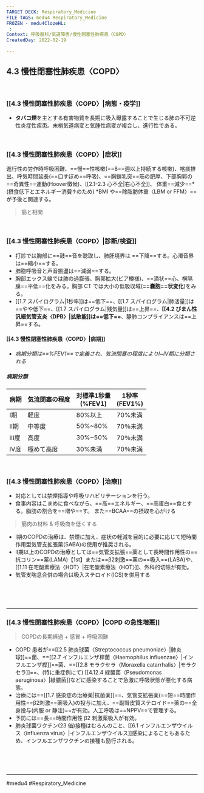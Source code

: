 ```yaml
---
TARGET DECK: Respiratory_Medicine
FILE TAGS: medu4 Respiratory_Medicine
FROZEN - medu4ClozeHL:
 : 
Context: 呼吸器科/気道障害/慢性閉塞性肺疾患〈COPD〉
CreatedDay: 2022-02-19

---
```


## 4.3 慢性閉塞性肺疾患〈COPD〉

<br>

### [[4.3 慢性閉塞性肺疾患〈COPD〉|病態・疫学]]
* **タバコ煙**を主とする有害物質を長期に吸入曝露することで生じる肺の不可逆性炎症性疾患。末梢気道病変と気腫性病変が複合し、進行性である。



<br>

### [[4.3 慢性閉塞性肺疾患〈COPD〉|症状]]
 進行性の労作時呼吸困難、==慢==性咳嗽(==8==週以上持続する咳嗽)、喀痰排出、呼気時間延長(==口すぼめ==呼吸)、==胸鎖乳突==筋の肥厚、下部胸郭の==奇異性==運動(Hoover徴候)、[[2.1-2.3 心不全|右心不全]]、 体重==減少==\*(摂食低下とエネルギー消費↑のため)
\*BMI や==除脂肪体重〈LBM or FFM〉== が予後と関連する。
>筋と相関
<!--ID: 1657496829354-->




<br>

### [[4.3 慢性閉塞性肺疾患〈COPD〉|診断/検査]]
* 打診では胸部に==鼓==音を聴取し、肺肝境界は ==下降==する。心濁音界は==縮小==する。 
* 肺胞呼吸音と声音振盪は==減弱==する。 
* 胸部エックス線では肺の過膨張、胸郭拡大(ビア樽様)、==滴状==心、横隔膜==平低==化をみる。胸部 CT では大小の低吸収域(**==嚢胞==状変化**)をみる。
* [[1.7 スパイログラム|1秒率]]は==低下==、[[1.7 スパイログラム|肺活量]]は==やや低下==、[[1.7 スパイログラム|残気量]]は==上昇==、**[[4.2 びまん性汎細気管支炎〈DPB〉|拡散能]]は==低下==**、静肺コンプライアンスは==上昇==する。
<!--ID: 1645771915166-->

#### [[4.3 慢性閉塞性肺疾患〈COPD〉|病期]]
* *病期分類は==%FEV1==で定義され、気流閉塞の程度によりⅠ~Ⅳ期に分類される*
##### 病期分類
|病期|気流閉塞の程度|対標準1秒量<br>(%FEV1)|1秒率<br>(FEV1%)|
|---|---|---|---|
|Ⅰ期|軽度|80%以上|70%未満|
|Ⅱ期|中等度|50%~80%|70％未満|
|Ⅲ度|高度|30%~50%|70％未満|
|Ⅳ度|極めて高度|30%未満|70％未満|
<!--ID: 1657628101494-->





<br>

### [[4.3 慢性閉塞性肺疾患〈COPD〉|治療]]
* 対応としては禁煙指導や呼吸リハビリテーションを行う。
* 食事内容はこまめに食べながら、==高==エネルギー、==高蛋白==食とする。脂肪の割合を==増や==す。 また==BCAA==の摂取を心がける
>筋肉の材料 & 呼吸商を低くする
* Ⅰ期のCOPDの治療は、禁煙に加え、症状の軽減を目的に必要に応じて短時間作用型気管支拡張薬(SABA)の使用が推奨される。
* Ⅱ期以上のCOPDの治療としては==気管支拡張==薬として長時間作用性の==抗コリン==薬(LAMA)【1st】または==β2刺激==薬の==吸入==(LABA)や、[[1.11 在宅酸素療法〈HOT〉|在宅酸素療法〈HOT〉]]、外科的切除が有効。
* 気管支喘息合併の場合は吸入ステロイド(ICS)を併用する
<!--ID: 1645771915175-->





<br><br><br>

---

### [[4.3 慢性閉塞性肺疾患〈COPD〉|COPD の急性増悪]]
>COPDの長期経過 + 感冒 + 呼吸困難
* COPD 患者が==[[2.5 肺炎球菌〈Streptococcus pneumoniae〉|肺炎球]]==菌、==[[2.7 インフルエンザ桿菌〈Haemophilus influenzae〉|インフルエンザ桿]]==菌、==[[2.8 モラクセラ〈Moraxella catarrhalis〉|モラクセラ]]==、(特に重症例にて) [[4.12.4 緑膿菌〈Pseudomonas aeruginosa〉|緑膿菌]]などに感染することで急激に呼吸状態が悪化する病態。
* 治療には==[[1.7 感染症の治療薬|抗菌薬]]==、気管支拡張薬(==短==時間作用性==β2刺激==薬吸入)の投与に加え、==副腎皮質ステロイド==薬の==全身投与(内服 or 静注)==が有効。人工呼吸は==NPPV==で管理する。
* 予防には==長==時間作用性 β2 刺激薬吸入が有効。
* 肺炎球菌ワクチン(23 価)接種はむろんのこと、[[6.1 インフルエンザウイルス〈influenza virus〉|インフルエンザウイルス]]感染によることもあるため、インフルエンザワクチンの接種も励行される。
<!--ID: 1645771915184-->



<br><br><br>

---

#medu4 #Respiratory_Medicine